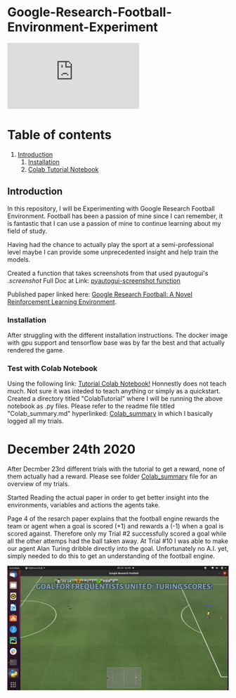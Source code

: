 # Google-Research-Football-Environment-Experiment

![](https://www.androidpolice.com/wp-content/themes/ap2/ap_resize/ap_resize.php?src=https%3A%2F%2Fwww.androidpolice.com%2Fwp-content%2Fuploads%2F2018%2F05%2Fgoogle-ai-hero.png&w=728)



# Table of contents
1. [Introduction](#introduction)
    1. [Installation](#Installation)
    2. [Colab Tutorial Notebook](#ColabNotebook)
<!--
see how to make table of contents in markdown: https://stackoverflow.com/questions/11948245/markdown-to-create-pages-and-table-of-contents


2. [Some paragraph](#paragraph1)
    1. [Sub paragraph](#subparagraph1)
3. [Another paragraph](#paragraph2)
-->
## Introduction <a name="introduction"></a>

In this repository, I will be Experimenting with Google Research Football Environment.
Football has been a passion of mine since I can remember, it is fantastic that I can use a passion of mine to continue learning about my field of study.

Having had the chance to actually play the sport at a semi-professional level maybe I can provide some unprecedented insight and help train the models.

Created a function that takes screenshots from that used pyautogui's _.screenshot_
Full Doc at Link: [pyautogui-screenshot function](https://pyautogui.readthedocs.io/en/latest/screenshot.html)

Published paper linked here: [Google Research Football: A Novel Reinforcement Learning Environment](https://arxiv.org/pdf/1907.11180.pdf).


### Installation <a name="ColabNotebook"></a>
After struggling with the different installation instructions. The docker image with gpu support and tensorflow base was by far the best and that actually rendered the game.

### Test with Colab Notebook<a name="Test with Colab Notebook"></a>

Using the following link: [Tutorial Colab Notebook!](https://colab.research.google.com/github/google-research/football/blob/master/gfootball/colabs/gfootball_example_from_prebuild.ipynb) 
Honnestly does not teach much. Not sure it was inteded to teach anything or simply as a quickstart. Created a directory titled "ColabTutorial" where I will be running the above notebook as .py files. Please refer to the readme file titled "Colab_summary.md" hyperlinked: [Colab_summary](https://github.com/GateraGael/Google-Research-Football-Environment-Experiment/blob/main/ColabTutorial/colab_summary.md) in which I basically logged all my trials.

<!--
## Some paragraph <a name="paragraph1"></a>
The first paragraph text

### Sub paragraph <a name="subparagraph1"></a>
This is a sub paragraph, formatted in heading 3 style

## Another paragraph <a name="paragraph2"></a>
The second paragraph text

-->


# December 24th 2020
After Decmber 23rd different trials with the tutorial to get a reward, none of them actually had a reward.
Please see folder [Colab_summary](https://github.com/GateraGael/Google-Research-Football-Environment-Experiment/blob/main/ColabTutorial/colab_summary.md) file for an overview of my trials.

Started Reading the actual paper in order to get better insight into the environments, variables and actions the agents take.

Page 4 of the resarch paper explains that the football engine rewards the team or agent when a goal is scored (+1) and rewards a (-1) when a goal is scored against. Therefore only my Trial #2 successfully scored a goal while all the other attemps had the ball taken away.
At Trial #10 I was able to make our agent Alan Turing dribble directly into the goal.
Unfortunately no A.I. yet, simply needed to do this to get an understanding of the football engine.

![](ColabTutorial/trial10_logs/screenshots/00m40s.png)




